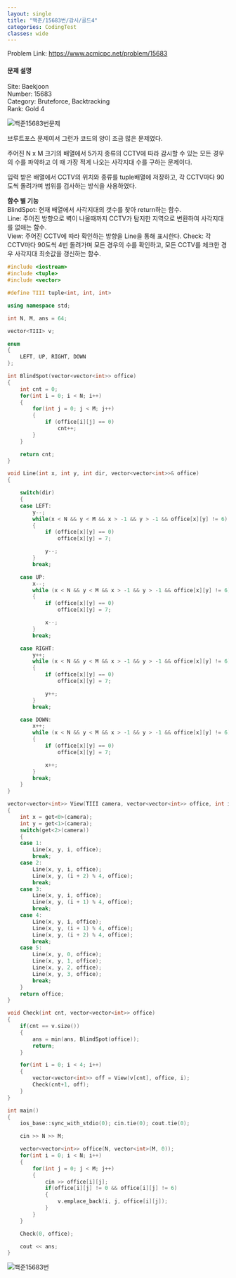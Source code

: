 ```yaml
---
layout: single
title: "백준/15683번/감시/골드4"
categories: CodingTest
classes: wide
---
```


Problem Link: <https://www.acmicpc.net/problem/15683>

#### 문제 설명

Site: Baekjoon   
Number: 15683   
Category: Bruteforce, Backtracking   
Rank: Gold 4

![백준15683번문제](/assets/images/CodingTest/백준15683번문제.png)

브루트포스 문제여서 그런가 코드의 양이 조금 많은 문제였다.

주어진 N x M 크기의 배열에서 5가지 종류의 CCTV에 따라 감시할 수 있는 모든 경우의 수를 파악하고 이 때 가장 적게 나오는 사각지대 수를 구하는 문제이다.

입력 받은 배열에서 CCTV의 위치와 종류를 tuple배열에 저장하고, 각 CCTV마다 90도씩 돌려가며 범위를 검사하는 방식을 사용하였다.

**함수 별 기능**   
BlindSpot: 현재 배열에서 사각지대의 갯수를 찾아 return하는 함수.   
Line: 주어진 방향으로 벽이 나올때까지 CCTV가 탐지한 지역으로 변환하여 사각지대를 없애는 함수.   
View: 주어진 CCTV에 따라 확인하는 방향을 Line을 통해 표시한다.
Check: 각 CCTV마다 90도씩 4번 돌려가며 모든 경우의 수를 확인하고, 모든 CCTV를 체크한 경우 사각지대 최솟값을 갱신하는 함수.

```cpp
#include <iostream>
#include <tuple>
#include <vector>

#define TIII tuple<int, int, int>

using namespace std;

int N, M, ans = 64;

vector<TIII> v;

enum
{
	LEFT, UP, RIGHT, DOWN
};

int BlindSpot(vector<vector<int>> office)
{
    int cnt = 0;
	for(int i = 0; i < N; i++)
	{
		for(int j = 0; j < M; j++)
		{
            if (office[i][j] == 0)
                cnt++;
		}
	}

    return cnt;
}

void Line(int x, int y, int dir, vector<vector<int>>& office)
{

	switch(dir)
	{
	case LEFT:
		y--;
		while(x < N && y < M && x > -1 && y > -1 && office[x][y] != 6)
		{
			if (office[x][y] == 0)
				office[x][y] = 7;

			y--;
		}
		break;

	case UP:
		x--;
		while (x < N && y < M && x > -1 && y > -1 && office[x][y] != 6)
		{
			if (office[x][y] == 0)
				office[x][y] = 7;

			x--;
		}
		break;

	case RIGHT:
		y++;
		while (x < N && y < M && x > -1 && y > -1 && office[x][y] != 6)
		{
			if (office[x][y] == 0)
				office[x][y] = 7;

			y++;
		}
		break;

	case DOWN:
		x++;
		while (x < N && y < M && x > -1 && y > -1 && office[x][y] != 6)
		{
			if (office[x][y] == 0)
				office[x][y] = 7;

			x++;
		}
		break;
	}
}

vector<vector<int>> View(TIII camera, vector<vector<int>> office, int i)
{
    int x = get<0>(camera);
    int y = get<1>(camera);
	switch(get<2>(camera))
	{
	case 1:
		Line(x, y, i, office);
		break;
	case 2:
		Line(x, y, i, office);
		Line(x, y, (i + 2) % 4, office);
		break;
	case 3:
		Line(x, y, i, office);
		Line(x, y, (i + 1) % 4, office);
		break;
	case 4:
		Line(x, y, i, office);
		Line(x, y, (i + 1) % 4, office);
		Line(x, y, (i + 2) % 4, office);
		break;
	case 5:
		Line(x, y, 0, office);
		Line(x, y, 1, office);
		Line(x, y, 2, office);
		Line(x, y, 3, office);
		break;
	}
	return office;
}

void Check(int cnt, vector<vector<int>> office)
{
	if(cnt == v.size())
	{
        ans = min(ans, BlindSpot(office));
        return;
	}

    for(int i = 0; i < 4; i++)
    {
        vector<vector<int>> off = View(v[cnt], office, i);
        Check(cnt+1, off);
    }
}

int main()
{
    ios_base::sync_with_stdio(0); cin.tie(0); cout.tie(0);

    cin >> N >> M;

    vector<vector<int>> office(N, vector<int>(M, 0));
    for(int i = 0; i < N; i++)
    {
	    for(int j = 0; j < M; j++)
	    {
            cin >> office[i][j];
            if(office[i][j] != 0 && office[i][j] != 6)
            {
                v.emplace_back(i, j, office[i][j]);
            }
	    }
    }

	Check(0, office);

	cout << ans;
}
```

![백준15683번](/assets/images/CodingTest/백준15683번.PNG)
